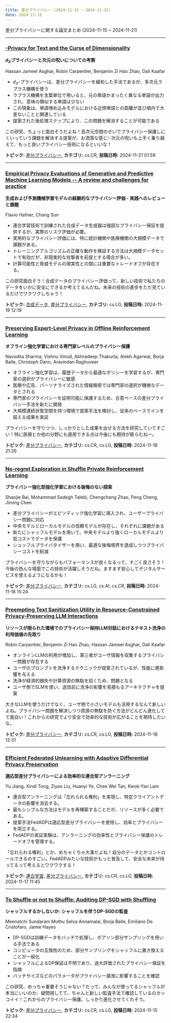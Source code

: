 ```yaml
---
title: 差分プライバシー (2024-11-15 ~ 2024-11-21)
date: 2024-11-15
---
```


差分プライバシーに関する論文まとめ (2024-11-15 ~ 2024-11-21)


- - -

### [-Privacy for Text and the Curse of Dimensionality](http://arxiv.org/abs/2411.13784)

**$d_X$プライバシーと次元の呪いについての考察**

Hassan Jameel Asghar, Robin Carpentier, Benjamin Zi Hao Zhao, Dali Kaafar

- $d_X$-プライバシーは、差分プライバシーを緩和した手法であるが、多次元ラプラス機構を使う
- ラプラス機構を言葉単位で用いると、元の単語かまったく異なる単語が出力され、意味の類似する単語は少ない
- この現象は、単語埋め込みモデルにおける近傍単語との距離が並び順内で大差ないことと関連している
- 提案された後処理ステップにより、この問題を解消することが可能である

この研究、ちょっと面白そうだよね！高次元空間のせいでプライバシー保護しにくいっていう課題を解決する提案が、お洒落な感じ✨次元の呪いも上手く乗り越えて、もっと良いプライバシー技術になるといいな！



**トピック:** [差分プライバシー](../../dp), **カテゴリ:** cs.CR, **投稿日時:** 2024-11-21 01:59


- - -

### [Empirical Privacy Evaluations of Generative and Predictive Machine Learning Models -- A review and challenges for practice](http://arxiv.org/abs/2411.12451)

**生成および予測機械学習モデルの経験的なプライバシー評価 - 実践へのレビューと課題**

Flavio Hafner, Chang Sun

- 連合学習技術で訓練された合成データ生成器は強固なプライバシー保証を提供するが、実際のリスク評価が必要。
- 実用的なプライバシー評価には、特に統計機関や医療機関の大規模データで課題がある。
- トレーニングアルゴリズムの正確な動作を検証する方法は大規模データセットで有効だが、非現実的な攻撃者を前提とする場合が多い。
- 計算可能性と脅威モデルの現実性との間には重要なトレードオフが存在する。

この研究面白そう！合成データのプライバシー評価って、新しい技術で私たちのデータをいかに安全にできるか考えてるんだね。未来の技術の進歩をただ見ているだけでワクワクしちゃう！



**トピック:** [合成データ](../../sd), [差分プライバシー](../../dp), **カテゴリ:** cs.LG, **投稿日時:** 2024-11-19 12:19


- - -

### [Preserving Expert-Level Privacy in Offline Reinforcement Learning](http://arxiv.org/abs/2411.13598)

**オフライン強化学習における専門家レベルのプライバシー保護**

Navodita Sharma, Vishnu Vinod, Abhradeep Thakurta, Alekh Agarwal, Borja Balle, Christoph Dann, Aravindan Raghuveer

- オフライン強化学習は、履歴データから最適なポリシーを学習するが、専門家の選択がプライバシーに敏感
- 医療や広告、パーソナライズされた情報検索では専門家の選択が機微なデータとされる
- 専門家のプライバシーを証明可能に保護するため、合意ベースの差分プライバシー手法を新たに開発
- 大規模連続状態空間を持つ環境で提案手法を検討し、従来のベースラインを超える成果を実証

プライバシーを守りつつ、しっかりとした成果を出せる方法を研究していてすごい！特に医療とか他の分野にも適用できる点は今後にも期待が膨らむねー。



**トピック:** [差分プライバシー](../../dp), **カテゴリ:** cs.CR, cs.LG, **投稿日時:** 2024-11-18 21:26


- - -

### [No-regret Exploration in Shuffle Private Reinforcement Learning](http://arxiv.org/abs/2411.11647)

**プライバシー強化型強化学習における後悔のない探索**

Shaojie Bai, Mohammad Sadegh Talebi, Chengcheng Zhao, Peng Cheng, Jiming Chen

- 差分プライバシーがエピソディック強化学習に導入され、ユーザープライバシー問題に対応
- 中央モデルとローカルモデルの信頼モデルが存在し、それぞれに課題がある
- 新たにシャッフルモデルを用いて、中央モデルより強くローカルモデルより低コストでデータを保護
- シュッフルプライバタイザーを用い、最適な後悔境界を達成しつつプライバシーコストを削減

プライバシーを守りながらもパフォーマンスが良くなるって、すごく良さそう！今後の色んな場面でこの技術が活躍しそうだね。ますます安心してデジタルサービスを使えるようになるかも！



**トピック:** [差分プライバシー](../../dp), **カテゴリ:** cs.LG, cs.AI, cs.CR, **投稿日時:** 2024-11-18 15:24


- - -

### [Preempting Text Sanitization Utility in Resource-Constrained Privacy-Preserving LLM Interactions](http://arxiv.org/abs/2411.11521)

**リソースが限られた環境でのプライバシー保持LLM対話におけるテキスト洗浄の利用価値の先取り**

Robin Carpentier, Benjamin Zi Hao Zhao, Hassan Jameel Asghar, Dali Kaafar

- オンラインLLMの利用が増加し、第三者がユーザ情報を収集するプライバシー問題が存在する
- ユーザのプロンプトを洗浄するテクニックが提案されているが、性能に悪影響を与える
- 洗浄が経済的損失や計算資源の無駄を招くため、問題となる
- ユーザ側でSLMを使い、送信前に洗浄の影響を見積もるアーキテクチャを提案

大きなLLMを使うだけでなく、ユーザ側で小さいモデルも活用するなんて新しいよね。プライバシー問題を解決しつつ資源の無駄を防ぐ方法がどんどん進化してて面白い！これからの研究でより安全で効率的な技術が広がることを期待したいな。



**トピック:** [差分プライバシー](../../dp), **カテゴリ:** cs.CR, cs.LG, **投稿日時:** 2024-11-18 12:31


- - -

### [Efficient Federated Unlearning with Adaptive Differential Privacy Preservation](http://arxiv.org/abs/2411.11044)

**適応型差分プライバシーによる効率的な連合型アンラーニング**

Yu Jiang, Xindi Tong, Ziyao Liu, Huanyi Ye, Chee Wei Tan, Kwok-Yan Lam

- 連合型アンラーニングは「忘れられる権利」を実現し、特定クライアントデータの影響を消去する。
- 最もシンプルな方法はモデルを再構築することだが、リソースが多く必要である。
- 提案手法FedADPは適応型差分プライバシーを使用し、効率とプライバシーを両立する。
- FedADPの実証実験は、アンラーニングの効率性とプライバシー保護のトレードオフを管理する。

「忘れられる権利」とか、めちゃくちゃ大事だよね！自分のデータとかコントロールできるのすごい。FedADPみたいな技術がもっと普及して、安全な未来が待ってるって考えるとワクワクする！



**トピック:** [連合学習](../../fl), [差分プライバシー](../../dp), **カテゴリ:** cs.CR, cs.LG, **投稿日時:** 2024-11-17 11:45


- - -

### [To Shuffle or not to Shuffle: Auditing DP-SGD with Shuffling](http://arxiv.org/abs/2411.10614)

**シャッフルするかしないか: シャッフルを伴うDP-SGDの監査**

Meenatchi Sundaram Muthu Selva Annamalai, Borja Balle, Emiliano De Cristofaro, Jamie Hayes

- DP-SGDは訓練データをバッチで処理し、ポアソン部分サンプリングを用いる手法である
- コンピュータの互換性のため、部分サンプリングをシャッフルに置き換えることが一般化
- シャッフルによるDP保証は不明であり、過大評価されたプライバシー保証を指摘
- バッチサイズなどのパラメータがプライバシー漏洩に影響することを確認

この研究、めっちゃ重要そうじゃない？だって、みんなが使ってるシャッフルが本当にいいのか、疑問視してて、ちゃんと新しい監査手法で確認しているのカッコイイ！これからのプライバシー保護、しっかり進化させてくれそう。



**トピック:** [差分プライバシー](../../dp), **カテゴリ:** cs.CR, cs.LG, **投稿日時:** 2024-11-15 22:34

